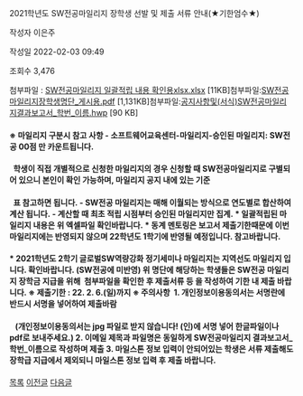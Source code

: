 
2021학년도 SW전공마일리지 장학생 선발 및 제출 서류 안내(★기한엄수★)





작성자
이은주


작성일
2022-02-03 09:49


조회수
3,476


첨부파일 : [SW전공마일리지 일괄적립 내용 확인용xlsx.xlsx](https://computer.knu.ac.kr/pack/bbs/down.php?f_name=QUdUVllEWVZfVXRPcRYZbltIViY=&o_name=SW전공마일리지일괄적립내용확인용xlsx.xlsx&tbl=Site_BBS_25) [11KB]첨부파일:[SW전공마일리지장학생명단\_게시용.pdf](https://computer.knu.ac.kr/pack/bbs/down.php?f_name=RkdUVllEWVZSVXVMdhQSblNAQw==&o_name=SW전공마일리지장학생명단_게시용.pdf&tbl=Site_BBS_25) [1,131KB]첨부파일:[공지사항및(서식)SW전공마일리지결과보고서\_학번\_이름.hwp](https://computer.knu.ac.kr/pack/bbs/down.php?f_name=QEdUVllEWVZfVXRPcRYZbktTVQ==&o_name=공지사항및(서식)SW전공마일리지결과보고서_학번_이름.hwp&tbl=Site_BBS_25) [90 KB]


#### ﻿﻿﻿﻿﻿﻿﻿﻿﻿﻿﻿﻿﻿﻿﻿※ 마일리지 구분시 참고 사항 - 소프트웨어교육센터-마일리지-승인된 마일리지: SW전공 00점 만 카운트됩니다.

####   학생이 직접 개별적으로 신청한 마일리지의 경우 신청할 때 SW전공마일리지로 구별되어 있으니 본인이 확인 가능하며, 마일리지 공지 내에 있는 기준

####   표 참고하면 됩니다. - SW전공 마일리지는 매해 이월되는 방식으로 연도별로 합산하여 계산 됩니다. - 계산할 때 최초 적립 시점부터 승인된 마일리지만 집계. * 일괄적립된 마일리지 내용은 위 엑셀파일 확인바랍니다. * 동계 멘토링은 보고서 제출기한때문에 이번 마일리지에는 반영되지 않으며 22학년도 1학기에 반영될 예정입니다. 참고바랍니다.

#### 

#### * 2021학년도 2학기 글로벌SW역량강화 정기세미나 마일리지는 지역선도 마일리지 입니다. 확인바랍니다. (SW전공에 미반영) 위 명단에 해당하는 학생들은 SW전공 마일리지 장학금 지급을 위해  첨부파일을 확인한 후 제출서류 등 을 작성하여 기한 내 제출 바랍니다. ※ 제출기한 : 22. 2. 6.(일)까지 ※ 주의사항  1. 개인정보이용동의서는 서명란에 반드시 서명을 넣어하여 제출바람

####    (개인정보이용동의서는 jpg 파일로 받지 않습니다! (인)에 서명 넣어 한글파일이나 pdf로 보내주세요.) 2. 이메일 제목과 파일명은 동일하게 SW전공마일리지 결과보고서\_학번\_이름으로 작성하며 제출 3. 마일스톤 정보 입력이 안되어있는 학생은 서류 제출해도 장학급 지급에서 제외되니 마일스톤 정보 입력 후 제출 바랍니다.







[목록](https://computer.knu.ac.kr/06_sub/02_sub.html?key=&keyfield=&category=&page=1&bbs_code=Site_BBS_25)
[이전글](https://computer.knu.ac.kr/06_sub/02_sub.html?bbs_cmd=view&page=1&key=&keyfield=&category=&no=3689&bbs_code=Site_BBS_25)
[다음글](https://computer.knu.ac.kr/06_sub/02_sub.html?bbs_cmd=view&page=1&key=&keyfield=&category=&no=3691&bbs_code=Site_BBS_25)

















 